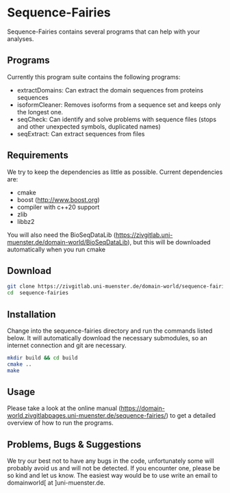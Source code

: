 # Sequence-Fairies

Sequence-Fairies contains several programs that can help with your analyses.

## Programs

Currently this program suite contains the following programs:

* extractDomains: Can extract the domain sequences from proteins sequences
* isoformCleaner: Removes isoforms from a sequence set and keeps only the longest one.
* seqCheck: Can identify and solve problems with sequence files (stops and other unexpected symbols, duplicated names)
* seqExtract: Can extract sequences from files



Requirements
------------

We try to keep the dependencies as little as possible. Current dependencies are:
- cmake
- boost (http://www.boost.org)
- compiler with c++20 support
- zlib
- libbz2


You will also need the BioSeqDataLib (https://zivgitlab.uni-muenster.de/domain-world/BioSeqDataLib), but this will be downloaded automatically when you run cmake

Download
--------

```bash
git clone https://zivgitlab.uni-muenster.de/domain-world/sequence-fairies.git
cd  sequence-fairies
```


Installation
------------


Change into the sequence-fairies directory and run the commands listed below. It will automatically download the necessary submodules, so an internet connection and git are necessary.

```bash
mkdir build && cd build
cmake ..
make
```


Usage
-----

Please take a look at the online manual (https://domain-world.zivgitlabpages.uni-muenster.de/sequence-fairies/) to get a detailed overview of how to run the programs.


Problems, Bugs & Suggestions
----------------------------

We try our best not to have any bugs in the code, unfortunately some will probably avoid us and will not be detected. If you encounter one, please be so kind and let us know. The easiest way would be to use write an email to domainworld[ at ]uni-muenster.de.

